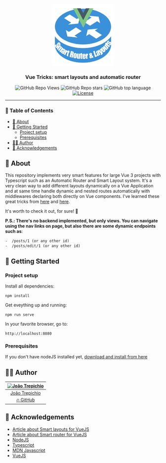 <p align="center">
  <a href="" rel="noopener">
 <img width=200px height=200px src="./src/assets/project_logo.png" alt="Project logo"></a>
</p>

<h3 align="center">Vue Tricks: smart layouts and automatic router</h3>

<div align="center">

 ![GitHub Repo Views](https://visitor-badge.glitch.me/badge?page_id=vue-smart-router-layouts.visitor-badge) ![GitHub Repo stars](https://badgen.net/github/stars/trepichio/vue-smart-router-layouts)
 ![GitHub top language](https://img.shields.io/github/languages/top/trepichio/vue-smart-router-layouts?style=flat)
 [![License](https://img.shields.io/badge/license-MIT-blue.svg)](/LICENSE)

</div>

---
### 📝 Table of Contents
- [🧐 About <a name = "about"></a>](#-about-)
- [🏁 Getting Started <a name = "getting_started"></a>](#-getting-started-)
  - [Project setup](#project-setup)
  - [Prerequisites](#prerequisites)
- [👨‍🚀 Author](#-author)
- [🎉 Acknowledgements <a name = "acknowledgement"></a>](#-acknowledgements-)

## 🧐 About <a name = "about"></a>

This repository implements very smart features for large Vue 3 projects with Typescript such as an Automatic Router and Smart Layout system. It's a very clean way to add different layouts dynamically on a Vue Application and at same time handle dynamic and nested routes automatically with middlewares declaring both directly on Vue components. I've learned these great tricks from [here](https://itnext.io/vue-tricks-smart-layouts-for-vuejs-5c61a472b69b) and [here](https://itnext.io/vue-tricks-smart-router-for-vuejs-93c287f46b50).

It's worth to check it out, for sure! 🚀

**P.S.: There's no backend implemented, but only views. You can navigate using the nav links on page, but also there are some dynamic endpoints such as**:
```
-  /posts/1 (or any other id)
-  /posts/edit/1 (or any other id)
```
## 🏁 Getting Started <a name = "getting_started"></a>

### Project setup
Install all dependencies:

```
npm install
```

Get eveything up and running:

```
npm run serve
```

In your favorite browser, go to:

```
http://localhost:8080
```

### Prerequisites

If you don't have nodeJS installed yet, [download and install from here](https://nodejs.org/en/)

## 👨‍🚀 Author
| [<img alt="João Trepichio" src="https://avatars2.githubusercontent.com/u/11396817?s=460&u=085712d4f1296e6ad0a220ae7c0ea5278a9c40ed&v=4" width="100">](https://trepichio.github.io) |
|:--------------------------------------------------:|
| [João Trepichio](https://trepichio.github.io)    |
| [🔥 GitHub](https://github.com/trepichio)
## 🎉 Acknowledgements <a name = "acknowledgement"></a>

- [Article about Smart layouts for VueJS](https://itnext.io/vue-tricks-smart-layouts-for-vuejs-5c61a472b69b)
- [Article about Smart router for VueJS](https://itnext.io/vue-tricks-smart-router-for-vuejs-93c287f46b50)
- [NodeJS](https://nodejs.org/en/)
- [Typescript](http://typescriptlang.org)
- [MDN Javascript](https://developer.mozilla.org/en-US/docs/Web/JavaScript)
- [VueJS](https://vuejs.org)